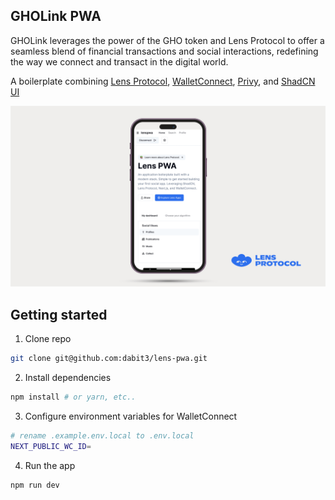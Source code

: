 ## GHOLink PWA

GHOLink leverages the power of the GHO token and Lens Protocol to offer a seamless blend of financial transactions and social interactions, redefining the way we connect and transact in the digital world.

A boilerplate combining [Lens Protocol](https://www.lens.xyz/), [WalletConnect](https://walletconnect.com/), [Privy](https://www.privy.io/), and [ShadCN UI](https://ui.shadcn.com/)

![GHOLink PWA Screenshot](pwa-header.png)

## Getting started

1. Clone repo

```sh
git clone git@github.com:dabit3/lens-pwa.git
```

2. Install dependencies

```sh
npm install # or yarn, etc..
```

3. Configure environment variables for WalletConnect

```sh
# rename .example.env.local to .env.local 
NEXT_PUBLIC_WC_ID=
```

4. Run the app

```sh
npm run dev
```